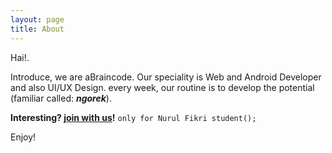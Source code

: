 ```yaml
---
layout: page
title: About
---
```


Hai!.

Introduce, we are aBraincode. Our speciality is Web and Android Developer and also UI/UX Design. every week, our routine is to develop the potential (familiar called: ___ngorek___).

**Interesting? <a href="#">join with us</a>!** `only for Nurul Fikri student();`

Enjoy!
